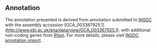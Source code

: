 
Annotation
----------

The annotation presented is derived from annotation submitted to
[INSDC](http://www.insdc.org) with the assembly accession [GCA\_003367925.1]
(http://www.ebi.ac.uk/ena/data/view/GCA_003367925.1),
with additional non-coding genes from
[Rfam](http://rfam.xfam.org/). For more details, please visit [INSDC
annotation import](http://ensemblgenomes.org/info/data/insdc_annotation).
